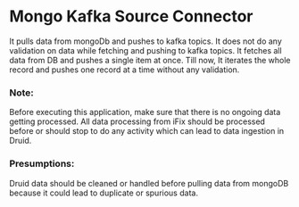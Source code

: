 # Mongo Kafka Source Connector

It pulls data from mongoDb and pushes to kafka topics.
It does not do any validation on data while fetching and pushing to kafka topics.
It fetches all data from DB and pushes a single item at once. Till now, It iterates the whole record and pushes one record at a time without any validation.

### Note:
Before executing this application, make sure that there is no ongoing data getting processed.
All data processing from iFix should be processed before or should stop to do any activity which can lead to data ingestion in Druid.

### Presumptions:
Druid data should be cleaned or handled before pulling data from mongoDB because it could lead to duplicate or spurious data.